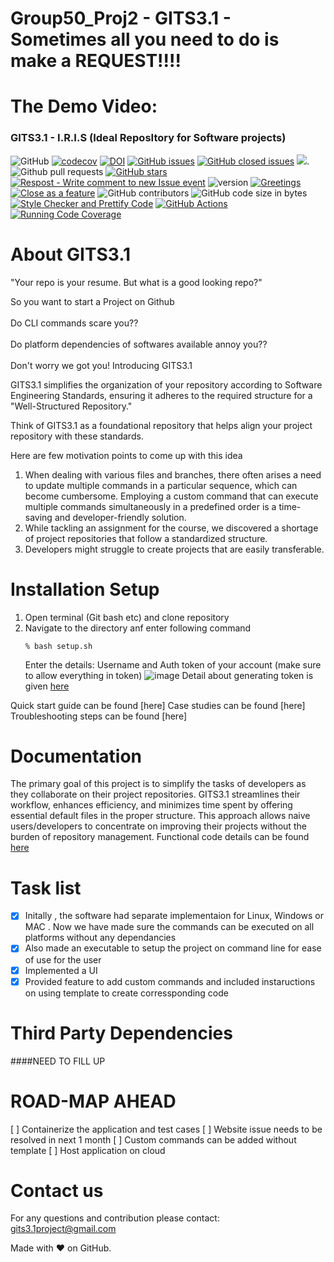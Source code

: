# Group50_Proj2 - GITS3.1 - Sometimes all you need to do is make a REQUEST!!!!

# The Demo Video:

### GITS3.1 - I.R.I.S (Ideal ReposItory for Software projects)

![GitHub](https://img.shields.io/github/license/psvkaushik/Group50_Proj2)
[![codecov](https://codecov.io/gh/psvkaushik/Group50_Proj2/graph/badge.svg?token=3QCL57IUZF)](https://codecov.io/gh/psvkaushik/Group50_Proj2)
[![DOI](https://zenodo.org/badge/DOI/10.5281/zenodo.10015846.svg)](https://doi.org/10.5281/zenodo.10015846)
[![GitHub issues](https://img.shields.io/github/issues/psvkaushik/Group50_Proj2)](https://github.com/psvkaushik/Group50_Proj2/issues?q=is%3Aopen+is%3Aissue)
[![GitHub closed issues](https://img.shields.io/github/issues-closed/psvkaushik/Group50_Proj2)](https://github.com/psvkaushik/Group50_Proj2/issues?q=is%3Aissue+is%3Aclosed)
[![](https://tokei.rs/b1/github/psvkaushik/Group50_Proj2)](https://github.com/psvkaushik/Group50_Proj2).
![Github pull requests](https://img.shields.io/github/issues-pr/psvkaushik/Group50_Proj2)
[![GitHub stars](https://badgen.net/github/stars/psvkaushik/Group50_Proj2)](https://badgen.net/github/stars/psvkaushik/Group50_Proj2)
[![Respost - Write comment to new Issue event](https://github.com/psvkaushik/Group50_Proj2/actions/workflows/Respost.yml/badge.svg)](https://github.com/psvkaushik/Group50_Proj2/actions/workflows/Respost.yml)
![version](https://img.shields.io/badge/version-1.1-blue)
[![Greetings](https://github.com/psvkaushik/Group50_Proj2/actions/workflows/greetings.yml/badge.svg)](https://github.com/psvkaushik/Group50_Proj2/actions/workflows/greetings.yml)
[![Close as a feature](https://github.com/psvkaushik/Group50_Proj2/actions/workflows/close_as_a_feature.yml/badge.svg)](https://github.com/psvkaushik/Group50_Proj2/actions/workflows/close_as_a_feature.yml)
![GitHub contributors](https://img.shields.io/github/contributors/psvkaushik/Group50_Proj2)
![GitHub code size in bytes](https://img.shields.io/github/languages/code-size/psvkaushik/Group50_Proj2)
[![Style Checker and Prettify Code](https://github.com/psvkaushik/Group50_Proj2/actions/workflows/Style_Checker_and_Prettify_Code.yml/badge.svg)](https://github.com/psvkaushik/Group50_Proj2/actions/workflows/Style_Checker_and_Prettify_Code.yml)
[![GitHub Actions](https://github.com/psvkaushik/Group50_Proj2/actions/workflows/build_test.yaml/badge.svg)](https://github.com/psvkaushik/Group50_Proj2/actions/workflows/build_test.yaml)
[![Running Code Coverage](https://github.com/psvkaushik/Group50_Proj2/actions/workflows/codecov.yml/badge.svg)](https://github.com/psvkaushik/Group50_Proj2/actions/workflows/codecov.yml)

# About GITS3.1

"Your repo is your resume. But what is a good looking repo?"

So you want to start a Project on Github <br><br>
Do CLI commands scare you?? <br><br>
Do platform dependencies of softwares available annoy you?? <br><br>
Don't worry we got you! Introducing GITS3.1

GITS3.1 simplifies the organization of your repository according to Software Engineering Standards, ensuring it adheres to the required structure for a "Well-Structured Repository."

Think of GITS3.1 as a foundational repository that helps align your project repository with these standards.

Here are few motivation points to come up with this idea  
1. When dealing with various files and branches, there often arises a need to update multiple commands in a particular sequence, which can become cumbersome. Employing a custom command that can execute multiple commands simultaneously in a predefined order is a time-saving and developer-friendly solution.
2. While tackling an assignment for the course, we discovered a shortage of project repositories that follow a standardized structure.
3. Developers might struggle to create projects that are easily transferable.

# Installation Setup

1. Open terminal (Git bash etc) and clone repository
2. Navigate to the directory anf enter following command
   ```
   % bash setup.sh
   ```
   Enter the details: Username and Auth token of your account (make sure to allow everything in token)
   ![image](https://github.com/psvkaushik/Group50_Proj2/assets/111774368/af3ac6a9-8d4d-45bb-bd87-60b05524acac)
   Detail about generating token is given [here](https://docs.github.com/en/authentication/keeping-your-account-and-data-secure/managing-your-personal-access-tokens)

Quick start guide can be found [here]
Case studies can be found [here]
Troubleshooting steps can be found [here]

# Documentation

The primary goal of this project is to simplify the tasks of developers as they collaborate on their project repositories. GITS3.1 streamlines their workflow, enhances efficiency, and minimizes time spent by offering essential default files in the proper structure. This approach allows naive users/developers to concentrate on improving their projects without the burden of repository management. Functional code details can be found [here](https://github.com/psvkaushik/Group50_Proj2/tree/main/docs)

# Task list

- [x] Initally , the software had separate implementaion for Linux, Windows or MAC . Now we have made sure the commands can be executed on all platforms without any dependancies
- [x] Also made an executable to setup the project on command line for ease of use for the user
- [x] Implemented a UI
- [x] Provided feature to add custom commands and included instaructions on using template to create corressponding code

# Third Party Dependencies
####NEED TO FILL UP

# ROAD-MAP AHEAD
[ ] Containerize the application and test cases
[ ] Website issue needs to be resolved in next 1 month
[ ] Custom commands can be added without template
[ ] Host application on cloud

# Contact us

For any questions and contribution please contact: gits3.1project@gmail.com

Made with ❤️ on GitHub.
